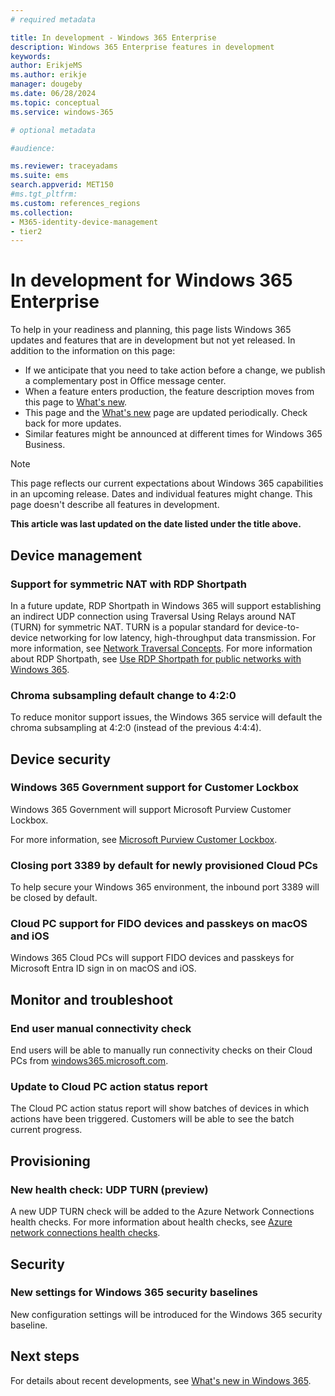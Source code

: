 ```yaml
---
# required metadata

title: In development - Windows 365 Enterprise
description: Windows 365 Enterprise features in development
keywords:
author: ErikjeMS
ms.author: erikje
manager: dougeby
ms.date: 06/28/2024
ms.topic: conceptual
ms.service: windows-365

# optional metadata

#audience:

ms.reviewer: traceyadams
ms.suite: ems
search.appverid: MET150
#ms.tgt_pltfrm:
ms.custom: references_regions
ms.collection:
- M365-identity-device-management
- tier2
---
```


# In development for Windows 365 Enterprise

To help in your readiness and planning, this page lists Windows 365 updates and features that are in development but not yet released. In addition to the information on this page:

- If we anticipate that you need to take action before a change, we publish a complementary post in Office message center.
- When a feature enters production, the feature description moves from this page to [What's new](whats-new.md).
- This page and the [What's new](whats-new.md) page are updated periodically. Check back for more updates.
- Similar features might be announced at different times for Windows 365 Business.

> [!NOTE]
> This page reflects our current expectations about Windows 365 capabilities in an upcoming release. Dates and individual features might change. This page doesn't describe all features in development.

**This article was last updated on the date listed under the title above.**

<!-- Common categories:  
## App management
## Device configuration
## Device provisioning
## Device management
## Intune apps
## Monitor and troubleshoot
## Role-based access control
## Security
## End-user experience

-->

<!-- ***********************************************-->
## Device management

### Support for symmetric NAT with RDP Shortpath<!--43602619-->

In a future update, RDP Shortpath in Windows 365 will support establishing an indirect UDP connection using Traversal Using Relays around NAT (TURN) for symmetric NAT.  TURN is a popular standard for device-to-device networking for low latency, high-throughput data transmission. For more information, see [Network Traversal Concepts](/azure/communication-services/concepts/network-traversal). For more information about RDP Shortpath, see [Use RDP Shortpath for public networks with Windows 365](rdp-shortpath-public-networks.md).

### Chroma subsampling default change to 4:2:0<!--50308895-->

To reduce monitor support issues, the Windows 365 service will default the chroma subsampling at 4:2:0 (instead of the previous 4:4:4).

<!-- ***********************************************-->
## Device security

### Windows 365 Government support for Customer Lockbox<!--48802385-->

Windows 365 Government will support Microsoft Purview Customer Lockbox.

For more information, see [Microsoft Purview Customer Lockbox](/purview/customer-lockbox-requests).

### Closing port 3389 by default for newly provisioned Cloud PCs<!--51154043-->

To help secure your Windows 365 environment, the inbound port 3389 will be closed by default.

### Cloud PC support for FIDO devices and passkeys on macOS and iOS<!--51858977-->

Windows 365 Cloud PCs will support FIDO devices and passkeys for Microsoft Entra ID sign in on macOS and iOS.

<!--***********************************************-->
<!-- ## End user experience -->

<!-- ***********************************************-->
<!--## Miscellaneous
-->

<!-- ***********************************************-->
## Monitor and troubleshoot

### End user manual connectivity check<!--37679345 -->

End users will be able to manually run connectivity checks on their Cloud PCs from [windows365.microsoft.com](https://windows365.microsoft.com).

### Update to Cloud PC action status report<!--49451077-->

The Cloud PC action status report will show batches of devices in which actions have been triggered. Customers will be able to see the batch current progress.

<!-- ***********************************************-->
## Provisioning

### New health check: UDP TURN (preview)<!--44505391-->

A new UDP TURN check will be added to the Azure Network Connections health checks. For more information about health checks, see [Azure network connections health checks](health-checks.md).

<!-- ***********************************************-->
## Security

### New settings for Windows 365 security baselines<!--49685126-->

New configuration settings will be introduced for the Windows 365 security baseline.

<!-- ***********************************************
## Windows 365 app-->

<!-- ***********************************************-->
<!--## Windows 365 Frontline-->


## Next steps

For details about recent developments, see [What's new in Windows 365](whats-new.md).
